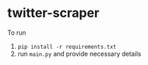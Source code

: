 # twitter-scraper

To run
1. `pip install -r requirements.txt`
2. run `main.py` and provide necessary details
